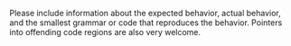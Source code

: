 Please include information about the expected behavior, actual behavior, and the smallest grammar or code that reproduces the behavior. Pointers into offending code regions are also very welcome.

